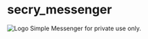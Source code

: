 # secry_messenger
![Logo](http://s32.postimg.org/4ox6j0jk5/secry_logo.png)
Simple Messenger for private use only.
